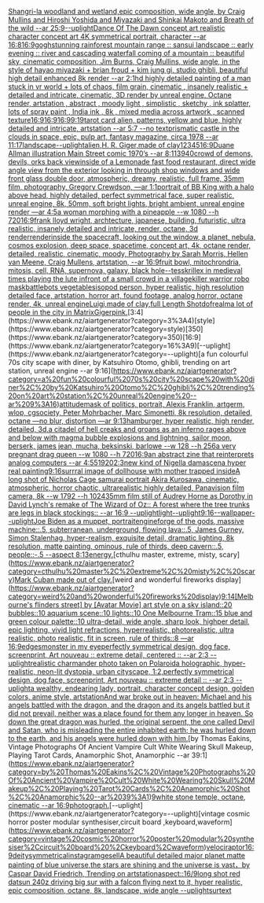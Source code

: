 [Shangri-la woodland and wetland,epic composition, wide angle, by Craig Mullins and Hiroshi Yoshida and Miyazaki and Shinkai Makoto and Breath of the wild --ar 25:9](https://www.ebank.nz/aiartgenerator?category=Shangri-la%20woodland%20and%20wetland%2Cepic%20composition%2C%20wide%20angle%2C%20by%20Craig%20Mullins%20and%20Hiroshi%20Yoshida%20and%20Miyazaki%20and%20Shinkai%20Makoto%20and%20Breath%20of%20the%20wild%20--ar%2025%3A9)[--uplight](https://www.ebank.nz/aiartgenerator?category=--uplight)[Dance Of The Dawn concept art realistic character concept art 4K symmetrical portrait, character --ar 16:8](https://www.ebank.nz/aiartgenerator?category=Dance%20Of%20The%20Dawn%20concept%20art%20realistic%20character%20concept%20art%204K%20symmetrical%20portrait%2C%20character%20--ar%2016%3A8)[16:9](https://www.ebank.nz/aiartgenerator?category=16%3A9)[gogh](https://www.ebank.nz/aiartgenerator?category=gogh)[stunning rainforest mountain range :: sansui landscape :: early evening ::  river and cascading waterfall coming of a mountain ::  beautiful sky, cinematic composition, Jim Burns, Craig Mullins, wide angle, in the style of hayao miyazaki + brian froud + kim jung gi, studio ghibli, beautiful high detail enhanced 8k render --ar 2:1](https://www.ebank.nz/aiartgenerator?category=stunning%20rainforest%20mountain%20range%20%3A%3A%20sansui%20landscape%20%3A%3A%20early%20evening%20%3A%3A%20%20river%20and%20cascading%20waterfall%20coming%20of%20a%20mountain%20%3A%3A%20%20beautiful%20sky%2C%20cinematic%20composition%2C%20Jim%20Burns%2C%20Craig%20Mullins%2C%20wide%20angle%2C%20in%20the%20style%20of%20hayao%20miyazaki%20%2B%20brian%20froud%20%2B%20kim%20jung%20gi%2C%20studio%20ghibli%2C%20beautiful%20high%20detail%20enhanced%208k%20render%20--ar%202%3A1)[hd highly detailed painting of a man stuck in vr world + lots of chaos, film grain, cinematic , insanely realistic + detailed and intricate, cinematic, 3D render by unreal engine, Octane render, artstation , abstract , moody light , simplistic , sketchy , ink splatter, lots of spray paint , India ink , 8k , mixed media across artwork , scanned texture](https://www.ebank.nz/aiartgenerator?category=hd%20highly%20detailed%20painting%20of%20a%20man%20stuck%20in%20vr%20world%20%2B%20lots%20of%20chaos%2C%20film%20grain%2C%20cinematic%20%2C%20insanely%20realistic%20%2B%20detailed%20and%20intricate%2C%20cinematic%2C%203D%20render%20by%20unreal%20engine%2C%20Octane%20render%2C%20artstation%20%2C%20abstract%20%2C%20moody%20light%20%2C%20simplistic%20%2C%20sketchy%20%2C%20ink%20splatter%2C%20lots%20of%20spray%20paint%20%2C%20India%20ink%20%2C%208k%20%2C%20mixed%20media%20across%20artwork%20%2C%20scanned%20texture)[16:9](https://www.ebank.nz/aiartgenerator?category=16%3A9)[16:9](https://www.ebank.nz/aiartgenerator?category=16%3A9)[16:9](https://www.ebank.nz/aiartgenerator?category=16%3A9)[9:19](https://www.ebank.nz/aiartgenerator?category=9%3A19)[tarot card alien, patterns, yellow and blue, highly detailed and intricate, artstation --ar 5:7 --no text](https://www.ebank.nz/aiartgenerator?category=tarot%20card%20alien%2C%20patterns%2C%20yellow%20and%20blue%2C%20highly%20detailed%20and%20intricate%2C%20artstation%20--ar%205%3A7%20--no%20text)[prismatic castle in the clouds in space, epic, pulp art, fantasy magazine, circa 1978 --ar 11:17](https://www.ebank.nz/aiartgenerator?category=prismatic%20castle%20in%20the%20clouds%20in%20space%2C%20epic%2C%20pulp%20art%2C%20fantasy%20magazine%2C%20circa%201978%20--ar%2011%3A17)[landscape](https://www.ebank.nz/aiartgenerator?category=landscape)[--uplight](https://www.ebank.nz/aiartgenerator?category=--uplight)[alien,H. R. Giger,made of clay](https://www.ebank.nz/aiartgenerator?category=alien%2CH.%20R.%20Giger%2Cmade%20of%20clay)[12345](https://www.ebank.nz/aiartgenerator?category=12345)[16:9](https://www.ebank.nz/aiartgenerator?category=16%3A9)[Duane Allman illustration Main Street comic 1970’s --ar 8:11](https://www.ebank.nz/aiartgenerator?category=Duane%20Allman%20illustration%20Main%20Street%20comic%201970%E2%80%99s%20--ar%208%3A11)[3940](https://www.ebank.nz/aiartgenerator?category=3940)[crowd of demons, devils, orks back view](https://www.ebank.nz/aiartgenerator?category=crowd%20of%20demons%2C%20devils%2C%20orks%20back%20view)[inside of a Lemonade fast food restaurant, direct wide angle view from the exterior looking in through shop windows and wide front glass double door, atmospheric, dreamy, realistic, full frame, 35mm film, photography, Gregory Crewdson, —ar 1:1](https://www.ebank.nz/aiartgenerator?category=inside%20of%20a%20Lemonade%20fast%20food%20restaurant%2C%20direct%20wide%20angle%20view%20from%20the%20exterior%20looking%20in%20through%20shop%20windows%20and%20wide%20front%20glass%20double%20door%2C%20atmospheric%2C%20dreamy%2C%20realistic%2C%20full%20frame%2C%2035mm%20film%2C%20photography%2C%20Gregory%20Crewdson%2C%20%E2%80%94ar%201%3A1)[portrait of BB King with a halo above head, highly detailed, perfect symmetrical face, super realistic, unreal engine, 8k, 50mm, soft bright lights, bright ambient, unreal engine render —ar 4:5](https://www.ebank.nz/aiartgenerator?category=portrait%20of%20BB%20King%20with%20a%20halo%20above%20head%2C%20highly%20detailed%2C%20perfect%20symmetrical%20face%2C%20super%20realistic%2C%20unreal%20engine%2C%208k%2C%2050mm%2C%20soft%20bright%20lights%2C%20bright%20ambient%2C%20unreal%20engine%20render%20%E2%80%94ar%204%3A5)[a woman morphing with a pineapple --w 1080 --h 720](https://www.ebank.nz/aiartgenerator?category=a%20woman%20morphing%20with%20a%20pineapple%20--w%201080%20--h%20720)[16:9](https://www.ebank.nz/aiartgenerator?category=16%3A9)[frank lloyd wright, archtecture, japanese, building, futuristic, ultra realistic, insanely detailed and intricate, render, octane, 3d render](https://www.ebank.nz/aiartgenerator?category=frank%20lloyd%20wright%2C%20archtecture%2C%20japanese%2C%20building%2C%20futuristic%2C%20ultra%20realistic%2C%20insanely%20detailed%20and%20intricate%2C%20render%2C%20octane%2C%203d%20render)[render](https://www.ebank.nz/aiartgenerator?category=render)[inside the spacecraft, looking out the window, a planet, nebula, cosmos explosion, deep space, spacetime, concept art, 4k, octane render, detailed, realistic, cinematic, moody, Photography by Sarah Morris, Hellen van Meene, Craig Mullens, artstation, --ar 16:9](https://www.ebank.nz/aiartgenerator?category=inside%20the%20spacecraft%2C%20looking%20out%20the%20window%2C%20a%20planet%2C%20nebula%2C%20cosmos%20explosion%2C%20deep%20space%2C%20spacetime%2C%20concept%20art%2C%204k%2C%20octane%20render%2C%20detailed%2C%20realistic%2C%20cinematic%2C%20moody%2C%20Photography%20by%20Sarah%20Morris%2C%20Hellen%20van%20Meene%2C%20Craig%20Mullens%2C%20artstation%2C%20--ar%2016%3A9)[fruit bowl, mitochrondria, mitosis, cell, RNA, supernova, galaxy, black hole](https://www.ebank.nz/aiartgenerator?category=fruit%20bowl%2C%20mitochrondria%2C%20mitosis%2C%20cell%2C%20RNA%2C%20supernova%2C%20galaxy%2C%20black%20hole)[--tes](https://www.ebank.nz/aiartgenerator?category=--tes)[skrillex in medieval times playing the lute infront of a small crowd in a village](https://www.ebank.nz/aiartgenerator?category=skrillex%20in%20medieval%20times%20playing%20the%20lute%20infront%20of%20a%20small%20crowd%20in%20a%20village)[killer warrior robo mask](https://www.ebank.nz/aiartgenerator?category=killer%20warrior%20robo%20mask)[battlebots vegetables](https://www.ebank.nz/aiartgenerator?category=battlebots%20vegetables)[isopod person, hyper realistic, high resolution detailed face, artstation, horror art, found footage, analog horror, octane render, 4k, unreal engine](https://www.ebank.nz/aiartgenerator?category=isopod%20person%2C%20hyper%20realistic%2C%20high%20resolution%20detailed%20face%2C%20artstation%2C%20horror%20art%2C%20found%20footage%2C%20analog%20horror%2C%20octane%20render%2C%204k%2C%20unreal%20engine)[Luigi,made of clay,full Length Shot](https://www.ebank.nz/aiartgenerator?category=Luigi%2Cmade%20of%20clay%2Cfull%20Length%20Shot)[dof](https://www.ebank.nz/aiartgenerator?category=dof)[realm](https://www.ebank.nz/aiartgenerator?category=realm)[a lot of people in the city in Matrix](https://www.ebank.nz/aiartgenerator?category=a%20lot%20of%20people%20in%20the%20city%20in%20Matrix)[Giger](https://www.ebank.nz/aiartgenerator?category=Giger)[pink.](https://www.ebank.nz/aiartgenerator?category=pink.)[3:4](https://www.ebank.nz/aiartgenerator?category=3%3A4)[style](https://www.ebank.nz/aiartgenerator?category=style)[350](https://www.ebank.nz/aiartgenerator?category=350)[16:9](https://www.ebank.nz/aiartgenerator?category=16%3A9)[--uplight](https://www.ebank.nz/aiartgenerator?category=--uplight)[a fun colourful 70s city scape with diner, by Katsuhiro Otomo, ghibli, trending on art station, unreal engine --ar 9:16](https://www.ebank.nz/aiartgenerator?category=a%20fun%20colourful%2070s%20city%20scape%20with%20diner%2C%20by%20Katsuhiro%20Otomo%2C%20ghibli%2C%20trending%20on%20art%20station%2C%20unreal%20engine%20--ar%209%3A16)[attitude](https://www.ebank.nz/aiartgenerator?category=attitude)[mask of politics, portrait, Alexis Franklin, artgerm, wlop, cgsociety, Peter Mohrbacher, Marc Simonetti, 8k resolution, detailed, octane —no blur, distortion —ar 9:13](https://www.ebank.nz/aiartgenerator?category=mask%20of%20politics%2C%20portrait%2C%20Alexis%20Franklin%2C%20artgerm%2C%20wlop%2C%20cgsociety%2C%20Peter%20Mohrbacher%2C%20Marc%20Simonetti%2C%208k%20resolution%2C%20detailed%2C%20octane%20%E2%80%94no%20blur%2C%20distortion%20%E2%80%94ar%209%3A13)[hamburger, hyper realistic, high render, detailed, 3d,](https://www.ebank.nz/aiartgenerator?category=hamburger%2C%20hyper%20realistic%2C%20high%20render%2C%20detailed%2C%203d%2C)[a citadel of hell creaks and groans as an inferno rages above and below with magma bubble explosions and lightning, sailor moon, berserk, james jean, mucha, beksinski, barlowe --w 128 --h 256](https://www.ebank.nz/aiartgenerator?category=a%20citadel%20of%20hell%20creaks%20and%20groans%20as%20an%20inferno%20rages%20above%20and%20below%20with%20magma%20bubble%20explosions%20and%20lightning%2C%20sailor%20moon%2C%20berserk%2C%20james%20jean%2C%20mucha%2C%20beksinski%2C%20barlowe%20--w%20128%20--h%20256)[a very pregnant drag queen --w 1080 --h 720](https://www.ebank.nz/aiartgenerator?category=a%20very%20pregnant%20drag%20queen%20--w%201080%20--h%20720)[16:9](https://www.ebank.nz/aiartgenerator?category=16%3A9)[an abstract zine that reinterprets analog computers --ar 4:5](https://www.ebank.nz/aiartgenerator?category=an%20abstract%20zine%20that%20reinterprets%20analog%20computers%20--ar%204%3A5)[5](https://www.ebank.nz/aiartgenerator?category=5)[1920](https://www.ebank.nz/aiartgenerator?category=1920)[2:3](https://www.ebank.nz/aiartgenerator?category=2%3A3)[new kind of Nigella damascena hyper real painting](https://www.ebank.nz/aiartgenerator?category=new%20kind%20of%20Nigella%20damascena%20hyper%20real%20painting)[9:16](https://www.ebank.nz/aiartgenerator?category=9%3A16)[surrral image of dollhouse with mother trapped inside](https://www.ebank.nz/aiartgenerator?category=surrral%20image%20of%20dollhouse%20with%20mother%20trapped%20inside)[A long shot of Nicholas Cage samurai portrait Akira Kurosawa, cinematic, atmospheric, horror chaotic, ultrarealistic highly detailed, Panavision film camera, 8k --w 1792 --h 1024](https://www.ebank.nz/aiartgenerator?category=A%20long%20shot%20of%20Nicholas%20Cage%20samurai%20portrait%20Akira%20Kurosawa%2C%20cinematic%2C%20atmospheric%2C%20horror%20chaotic%2C%20ultrarealistic%20highly%20detailed%2C%20Panavision%20film%20camera%2C%208k%20--w%201792%20--h%201024)[35mm film still of Audrey Horne as Dorothy in David Lynch's remake of The Wizard of Oz:: A forest where the tree trunks are legs in black stockings:: --ar 16:9 --uplight](https://www.ebank.nz/aiartgenerator?category=35mm%20film%20still%20of%20Audrey%20Horne%20as%20Dorothy%20in%20David%20Lynch%27s%20remake%20of%20The%20Wizard%20of%20Oz%3A%3A%20A%20forest%20where%20the%20tree%20trunks%20are%20legs%20in%20black%20stockings%3A%3A%20--ar%2016%3A9%20--uplight)[light](https://www.ebank.nz/aiartgenerator?category=light)[--uplight](https://www.ebank.nz/aiartgenerator?category=--uplight)[9:16](https://www.ebank.nz/aiartgenerator?category=9%3A16)[--wallpaper](https://www.ebank.nz/aiartgenerator?category=--wallpaper)[--uplight](https://www.ebank.nz/aiartgenerator?category=--uplight)[Joe Biden as a muppet, portrait](https://www.ebank.nz/aiartgenerator?category=Joe%20Biden%20as%20a%20muppet%2C%20portrait)[engine](https://www.ebank.nz/aiartgenerator?category=engine)[forge of the gods, massive machine::.5, subterranean, underground, flowing lava::.5, James Gurney, Simon Stalenhag, hyper-realism, exquisite detail, dramatic lighting, 8k resolution, matte painting, ominous, rule of thirds, deep cavern::.5, people::-.5 --aspect 8:13](https://www.ebank.nz/aiartgenerator?category=forge%20of%20the%20gods%2C%20massive%20machine%3A%3A.5%2C%20subterranean%2C%20underground%2C%20flowing%20lava%3A%3A.5%2C%20James%20Gurney%2C%20Simon%20Stalenhag%2C%20hyper-realism%2C%20exquisite%20detail%2C%20dramatic%20lighting%2C%208k%20resolution%2C%20matte%20painting%2C%20ominous%2C%20rule%20of%20thirds%2C%20deep%20cavern%3A%3A.5%2C%20people%3A%3A-.5%20--aspect%208%3A13)[energy.](https://www.ebank.nz/aiartgenerator?category=energy.)[cthulhu master, extreme, misty, scary](https://www.ebank.nz/aiartgenerator?category=cthulhu%20master%2C%20extreme%2C%20misty%2C%20scary)[Mark Cuban made out of clay.](https://www.ebank.nz/aiartgenerator?category=Mark%20Cuban%20made%20out%20of%20clay.)[weird and wonderful fireworks display](https://www.ebank.nz/aiartgenerator?category=weird%20and%20wonderful%20fireworks%20display)[9:14](https://www.ebank.nz/aiartgenerator?category=9%3A14)[[Melbourne's flinders street] by [Avatar Movie] art style on a sky island::20 bubbles::10 aquarium scene::10 lights::10 One Melbourne Tram::15 blue and green colour palette::10 ultra-detail, wide angle, sharp look, highper detail, epic lighting, vivid light refractions, hyperrealistic, photorealistic, ultra realistic, photo realistic, fit in screen, rule of thirds::8 —ar 16:9](https://www.ebank.nz/aiartgenerator?category=%5BMelbourne%27s%20flinders%20street%5D%20by%20%5BAvatar%20Movie%5D%20art%20style%20on%20a%20sky%20island%3A%3A20%20bubbles%3A%3A10%20aquarium%20scene%3A%3A10%20lights%3A%3A10%20One%20Melbourne%20Tram%3A%3A15%20blue%20and%20green%20colour%20palette%3A%3A10%20ultra-detail%2C%20wide%20angle%2C%20sharp%20look%2C%20highper%20detail%2C%20epic%20lighting%2C%20vivid%20light%20refractions%2C%20hyperrealistic%2C%20photorealistic%2C%20ultra%20realistic%2C%20photo%20realistic%2C%20fit%20in%20screen%2C%20rule%20of%20thirds%3A%3A8%20%E2%80%94ar%2016%3A9)[edges](https://www.ebank.nz/aiartgenerator?category=edges)[monster in my eye](https://www.ebank.nz/aiartgenerator?category=monster%20in%20my%20eye)[perfectly symmetrical design, dog face, screenprint, Art nouveau :: extreme detail, centered :: --ar 2:3 --uplight](https://www.ebank.nz/aiartgenerator?category=perfectly%20symmetrical%20design%2C%20dog%20face%2C%20screenprint%2C%20Art%20nouveau%20%3A%3A%20extreme%20detail%2C%20centered%20%3A%3A%20--ar%202%3A3%20--uplight)[realistic charmander photo taken on Polaroid](https://www.ebank.nz/aiartgenerator?category=realistic%20charmander%20photo%20taken%20on%20Polaroid)[a holographic, hyper-realistic, neon-lit dystopia, urban cityscape, 1:2,](https://www.ebank.nz/aiartgenerator?category=a%20holographic%2C%20hyper-realistic%2C%20neon-lit%20dystopia%2C%20urban%20cityscape%2C%201%3A2%2C)[perfectly symmetrical design, dog face, screenprint, Art nouveau :: extreme detail :: --ar 2:3 --uplight](https://www.ebank.nz/aiartgenerator?category=perfectly%20symmetrical%20design%2C%20dog%20face%2C%20screenprint%2C%20Art%20nouveau%20%3A%3A%20extreme%20detail%20%3A%3A%20--ar%202%3A3%20--uplight)[a wealthy, endearing lady, portrait, character concept design, golden colors, anime style, artstation](https://www.ebank.nz/aiartgenerator?category=a%20wealthy%2C%20endearing%20lady%2C%20portrait%2C%20character%20concept%20design%2C%20golden%20colors%2C%20anime%20style%2C%20artstation)[And war broke out in heaven: Michael  and his angels battled with the dragon, and the dragon and its angels battled but it did not prevail, neither was a place found for them any longer in heaven. So down the great dragon was hurled, the original serpent, the one called Devil and Satan, who is misleading the entire inhabited earth; he was hurled down to the earth, and his angels were hurled down with him.](https://www.ebank.nz/aiartgenerator?category=And%20war%20broke%20out%20in%20heaven%3A%20Michael%20%20and%20his%20angels%20battled%20with%20the%20dragon%2C%20and%20the%20dragon%20and%20its%20angels%20battled%20but%20it%20did%20not%20prevail%2C%20neither%20was%20a%20place%20found%20for%20them%20any%20longer%20in%20heaven.%20So%20down%20the%20great%20dragon%20was%20hurled%2C%20the%20original%20serpent%2C%20the%20one%20called%20Devil%20and%20Satan%2C%20who%20is%20misleading%20the%20entire%20inhabited%20earth%3B%20he%20was%20hurled%20down%20to%20the%20earth%2C%20and%20his%20angels%20were%20hurled%20down%20with%20him.)[by Thomas Eakins, Vintage Photographs Of Ancient Vampire Cult White Wearing Skull Makeup, Playing Tarot Cards, Anamorphic Shot, Anamorphic --ar 39:1](https://www.ebank.nz/aiartgenerator?category=by%20Thomas%20Eakins%2C%20Vintage%20Photographs%20Of%20Ancient%20Vampire%20Cult%20White%20Wearing%20Skull%20Makeup%2C%20Playing%20Tarot%20Cards%2C%20Anamorphic%20Shot%2C%20Anamorphic%20--ar%2039%3A1)[9](https://www.ebank.nz/aiartgenerator?category=9)[white stone temple, octane, cinematic --ar 16:9](https://www.ebank.nz/aiartgenerator?category=white%20stone%20temple%2C%20octane%2C%20cinematic%20--ar%2016%3A9)[photograph.](https://www.ebank.nz/aiartgenerator?category=photograph.)[--uplight](https://www.ebank.nz/aiartgenerator?category=--uplight)[vintage cosmic horror poster modular synthesiser,circuit board ,keyboard,waveform](https://www.ebank.nz/aiartgenerator?category=vintage%20cosmic%20horror%20poster%20modular%20synthesiser%2Ccircuit%20board%20%2Ckeyboard%2Cwaveform)[velociraptor](https://www.ebank.nz/aiartgenerator?category=velociraptor)[16:9](https://www.ebank.nz/aiartgenerator?category=16%3A9)[deity](https://www.ebank.nz/aiartgenerator?category=deity)[symmetrical](https://www.ebank.nz/aiartgenerator?category=symmetrical)[instagram](https://www.ebank.nz/aiartgenerator?category=instagram)[gesell](https://www.ebank.nz/aiartgenerator?category=gesell)[A beautiful detailed major planet matte painting of blue universe,the stars are shining and the universe is vast，by Caspar David Friedrich, Trending on artstation](https://www.ebank.nz/aiartgenerator?category=A%20beautiful%20detailed%20major%20planet%20matte%20painting%20of%20blue%20universe%2Cthe%20stars%20are%20shining%20and%20the%20universe%20is%20vast%EF%BC%8Cby%20Caspar%20David%20Friedrich%2C%20Trending%20on%20artstation)[aspect::16/9](https://www.ebank.nz/aiartgenerator?category=aspect%3A%3A16/9)[long shot red datsun 240z driving big sur with a falcon flying next to it, hyper realistic, epic composition, octane, 8k, landscape, wide angle --uplight](https://www.ebank.nz/aiartgenerator?category=long%20shot%20red%20datsun%20240z%20driving%20big%20sur%20with%20a%20falcon%20flying%20next%20to%20it%2C%20hyper%20realistic%2C%20epic%20composition%2C%20octane%2C%208k%2C%20landscape%2C%20wide%20angle%20--uplight)[sur](https://www.ebank.nz/aiartgenerator?category=sur)[text](https://www.ebank.nz/aiartgenerator?category=text)